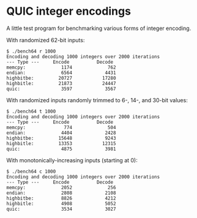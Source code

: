 # QUIC integer encodings

A little test program for benchmarking various forms of integer encoding.

With randomized 62-bit inputs:

```
$ ./bench64 r 1000
Encoding and decoding 1000 integers over 2000 iterations
--- Type ---     Encode          Decode
memcpy:             1174             762
endian:             6564            4431
highbitbe:         20727           17280
highbitle:         21873           24447
quic:               3597            3567
```

With randomized inputs randomly trimmed to 6-, 14-, and 30-bit values:

```
$ ./bench64 t 1000
Encoding and decoding 1000 integers over 2000 iterations
--- Type ---     Encode          Decode
memcpy:              774             504
endian:             4404            2428
highbitbe:         15648            9243
highbitle:         13353           12315
quic:               4875            3981
```

With monotonically-increasing inputs (starting at 0):

```
$ ./bench64 c 1000
Encoding and decoding 1000 integers over 2000 iterations
--- Type ---     Encode          Decode
memcpy:             2052             256
endian:             2808            2108
highbitbe:          8826            4212
highbitle:          4908            5052
quic:               3534            3027
```
